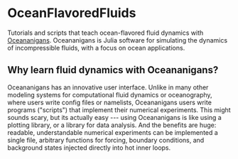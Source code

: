 # OceanFlavoredFluids

Tutorials and scripts that teach ocean-flavored fluid dynamics with [Oceananigans](https://github.com/CliMA/Oceananigans.jl).
Oceananigans is Julia software for simulating the dynamics of incompressible fluids, with a focus on ocean applications.

## Why learn fluid dynamics with Oceananigans?

Oceananigans has an innovative user interface.
Unlike in many other modeling systems for computational fluid dynamics or oceanography, where users write config files or namelists, Oceananigans users write programs ("scripts") that implement their numerical experiments.
This might sounds scary, but its actually easy --- using Oceananigans is like using a plotting library, or a library for data analysis.
And the benefits are huge: readable, understandable numerical experiments can be implemented a single file, arbitrary functions for forcing, boundary conditions, and background states injected directly into hot inner loops.

